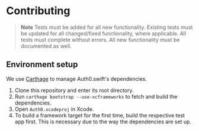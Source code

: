 # Contributing

> **Note**
> Tests must be added for all new functionality. Existing tests must be updated for all changed/fixed functionality, where applicable. All tests must complete without errors. All new functionality must be documented as well.

## Environment setup

We use [Carthage](https://github.com/Carthage/Carthage) to manage Auth0.swift's dependencies. 

1. Clone this repository and enter its root directory.
2. Run `carthage bootstrap --use-xcframeworks` to fetch and build the dependencies.
3. Open `Auth0.xcodeproj` in Xcode.
4. To build a framework target for the first time, build the respective test app first. This is necessary due to the way the dependencies are set up.
